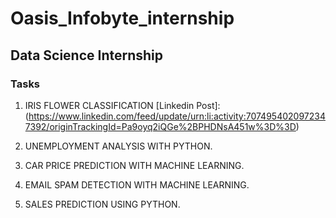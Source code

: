 # Oasis_Infobyte_internship

## Data Science Internship

### Tasks
1. IRIS FLOWER CLASSIFICATION [Linkedin Post]: (https://www.linkedin.com/feed/update/urn:li:activity:7074954020972347392/originTrackingId=Pa9oyq2iQGe%2BPHDNsA451w%3D%3D)

2. UNEMPLOYMENT ANALYSIS WITH PYTHON.

3. CAR PRICE PREDICTION WITH MACHINE LEARNING.

4. EMAIL SPAM DETECTION WITH MACHINE LEARNING.

5. SALES PREDICTION USING PYTHON.
